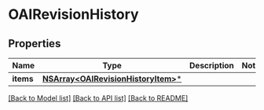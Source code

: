 # OAIRevisionHistory

## Properties
Name | Type | Description | Notes
------------ | ------------- | ------------- | -------------
**items** | [**NSArray&lt;OAIRevisionHistoryItem&gt;***](OAIRevisionHistoryItem.md) |  | 

[[Back to Model list]](../README.md#documentation-for-models) [[Back to API list]](../README.md#documentation-for-api-endpoints) [[Back to README]](../README.md)


